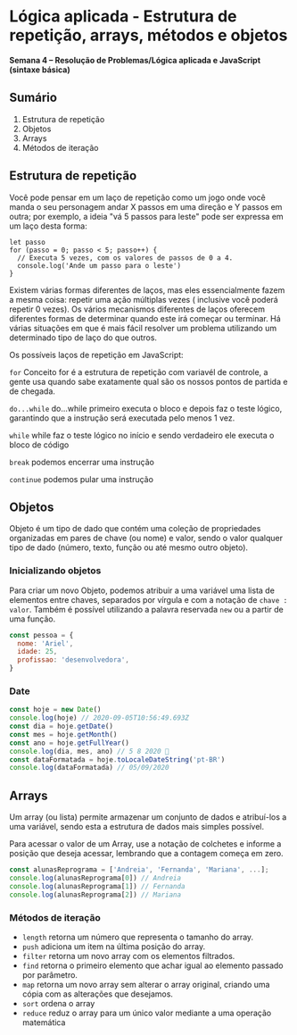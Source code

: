 # Lógica aplicada - Estrutura de repetição, arrays, métodos e objetos 

**Semana 4 – Resolução de Problemas/Lógica aplicada e JavaScript (sintaxe básica)**
## Sumário

1. Estrutura de repetição
2. Objetos
3. Arrays
4. Métodos de iteração

## Estrutura de repetição

Você pode pensar em um laço de repetição como um jogo onde você manda o seu personagem andar X passos em uma direção e Y passos em outra; por exemplo, a ideia "vá 5 passos para leste" pode ser expressa em um laço desta forma:

```
let passo
for (passo = 0; passo < 5; passo++) {
  // Executa 5 vezes, com os valores de passos de 0 a 4.
  console.log('Ande um passo para o leste')
}
```

Existem várias formas diferentes de laços, mas eles essencialmente fazem a mesma coisa: repetir uma ação múltiplas vezes ( inclusive você poderá repetir 0 vezes). Os vários mecanismos diferentes de laços oferecem diferentes formas de determinar quando este irá começar ou terminar. Há várias situações em que é mais fácil resolver um problema utilizando um determinado tipo de laço do que outros.

Os possíveis laços de repetição em JavaScript:

`for`
Conceito for é a estrutura de repetição com variavél de controle, a gente usa quando sabe exatamente qual são os nossos pontos de partida e de chegada.

`do...while`
do...while primeiro executa o bloco e depois faz o teste lógico, garantindo que a instrução será executada pelo menos 1 vez.

`while`
while faz o teste lógico no início e sendo verdadeiro ele executa o bloco de código

`break`
podemos encerrar uma instrução

`continue`
podemos pular uma instrução

## Objetos

Objeto é um tipo de dado que contém uma coleção de propriedades organizadas em pares de chave (ou nome) e valor, sendo o valor qualquer tipo de dado (número, texto, função ou até mesmo outro objeto).

### Inicializando objetos

Para criar um novo Objeto, podemos atribuir a uma variável uma lista de elementos entre chaves, separados por vírgula e com a notação de `chave : valor`. Também é possível utilizando a palavra reservada `new` ou a partir de uma função.

```javascript
const pessoa = {
  nome: 'Ariel',
  idade: 25,
  profissao: 'desenvolvedora',
}
```

### Date

```js
const hoje = new Date()
console.log(hoje) // 2020-09-05T10:56:49.693Z
const dia = hoje.getDate()
const mes = hoje.getMonth()
const ano = hoje.getFullYear()
console.log(dia, mes, ano) // 5 8 2020 🤔
const dataFormatada = hoje.toLocaleDateString('pt-BR')
console.log(dataFormatada) // 05/09/2020
```

## Arrays

Um array (ou lista) permite armazenar um conjunto de dados e atribuí-los a uma variável, sendo esta a estrutura de dados mais simples possível.

Para acessar o valor de um Array, use a notação de colchetes e informe a posição que deseja acessar, lembrando que a contagem começa em zero.

```javascript
const alunasReprograma = ['Andreia', 'Fernanda', 'Mariana', ...];
console.log(alunasReprograma[0]) // Andreia
console.log(alunasReprograma[1]) // Fernanda
console.log(alunasReprograma[2]) // Mariana
```

### Métodos de iteração

- `length` retorna um número que representa o tamanho do array.
- `push` adiciona um item na última posição do array.
- `filter` retorna um novo array com os elementos filtrados.
- `find` retorna o primeiro elemento que achar igual ao elemento passado por parâmetro.
- `map` retorna um novo array sem alterar o array original, criando uma cópia com as alterações que desejamos.
- `sort` ordena o array
- `reduce` reduz o array para um único valor mediante a uma operação matemática